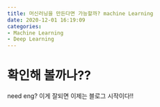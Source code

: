 ```yaml
---
title: 머신러닝을 만든다면 가능할까? machine Learning
date: 2020-12-01 16:19:09
categories:
- Machine Learning
- Deep Learning
---
```



# 확인해 볼까나??
need eng?
이게 잘되면 이제는 블로그 시작이다!!